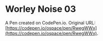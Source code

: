 # Worley Noise 03

A Pen created on CodePen.io. Original URL: [https://codepen.io/ospace/pen/RwegWWx](https://codepen.io/ospace/pen/RwegWWx).

